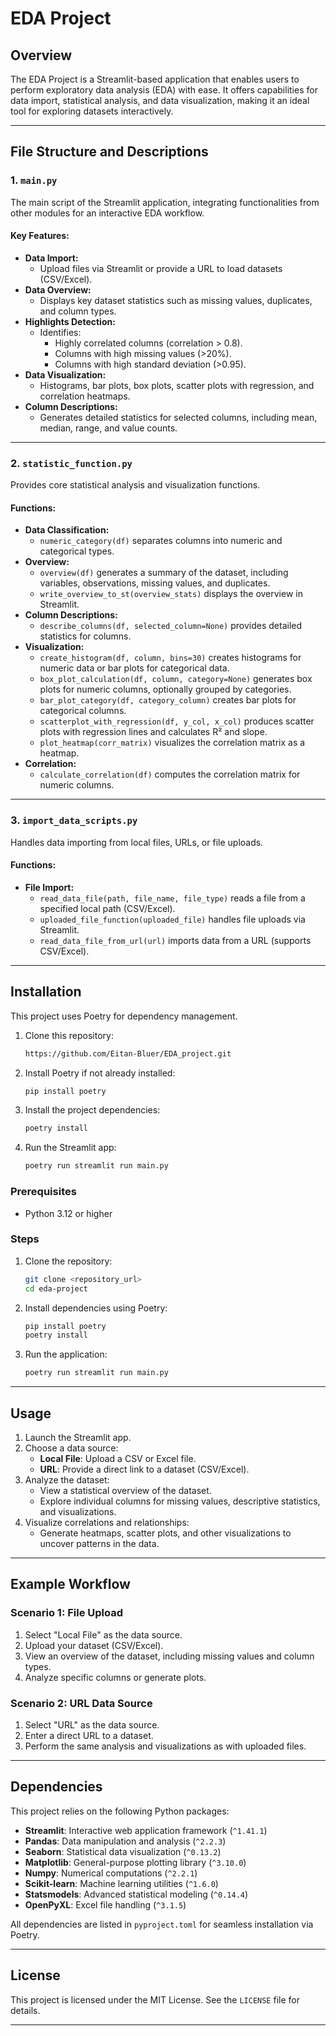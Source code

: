 
# EDA Project

## Overview

The EDA Project is a Streamlit-based application that enables users to perform exploratory data analysis (EDA) with ease. It offers capabilities for data import, statistical analysis, and data visualization, making it an ideal tool for exploring datasets interactively.

---

## File Structure and Descriptions

### 1. `main.py`
The main script of the Streamlit application, integrating functionalities from other modules for an interactive EDA workflow.

#### Key Features:
- **Data Import:**
  - Upload files via Streamlit or provide a URL to load datasets (CSV/Excel).
- **Data Overview:**
  - Displays key dataset statistics such as missing values, duplicates, and column types.
- **Highlights Detection:**
  - Identifies:
    - Highly correlated columns (correlation > 0.8).
    - Columns with high missing values (>20%).
    - Columns with high standard deviation (>0.95).
- **Data Visualization:**
  - Histograms, bar plots, box plots, scatter plots with regression, and correlation heatmaps.
- **Column Descriptions:**
  - Generates detailed statistics for selected columns, including mean, median, range, and value counts.

---

### 2. `statistic_function.py`
Provides core statistical analysis and visualization functions.

#### Functions:
- **Data Classification:**
  - `numeric_category(df)` separates columns into numeric and categorical types.
- **Overview:**
  - `overview(df)` generates a summary of the dataset, including variables, observations, missing values, and duplicates.
  - `write_overview_to_st(overview_stats)` displays the overview in Streamlit.
- **Column Descriptions:**
  - `describe_columns(df, selected_column=None)` provides detailed statistics for columns.
- **Visualization:**
  - `create_histogram(df, column, bins=30)` creates histograms for numeric data or bar plots for categorical data.
  - `box_plot_calculation(df, column, category=None)` generates box plots for numeric columns, optionally grouped by categories.
  - `bar_plot_category(df, category_column)` creates bar plots for categorical columns.
  - `scatterplot_with_regression(df, y_col, x_col)` produces scatter plots with regression lines and calculates R² and slope.
  - `plot_heatmap(corr_matrix)` visualizes the correlation matrix as a heatmap.
- **Correlation:**
  - `calculate_correlation(df)` computes the correlation matrix for numeric columns.

---

### 3. `import_data_scripts.py`
Handles data importing from local files, URLs, or file uploads.

#### Functions:
- **File Import:**
  - `read_data_file(path, file_name, file_type)` reads a file from a specified local path (CSV/Excel).
  - `uploaded_file_function(uploaded_file)` handles file uploads via Streamlit.
  - `read_data_file_from_url(url)` imports data from a URL (supports CSV/Excel).

---

## Installation

This project uses Poetry for dependency management.

1. Clone this repository:
   ```bash
   https://github.com/Eitan-Bluer/EDA_project.git
   ```

2. Install Poetry if not already installed:
   ```bash
   pip install poetry
   ```

3. Install the project dependencies:
   ```bash
   poetry install
   ```

4. Run the Streamlit app:
   ```bash
   poetry run streamlit run main.py
   ```

### Prerequisites
- Python 3.12 or higher

### Steps
1. Clone the repository:
   ```bash
   git clone <repository_url>
   cd eda-project
   ```

2. Install dependencies using Poetry:
   ```bash
   pip install poetry
   poetry install
   ```

3. Run the application:
   ```bash
   poetry run streamlit run main.py
   ```

---

## Usage

1. Launch the Streamlit app.
2. Choose a data source:
   - **Local File**: Upload a CSV or Excel file.
   - **URL**: Provide a direct link to a dataset (CSV/Excel).
3. Analyze the dataset:
   - View a statistical overview of the dataset.
   - Explore individual columns for missing values, descriptive statistics, and visualizations.
4. Visualize correlations and relationships:
   - Generate heatmaps, scatter plots, and other visualizations to uncover patterns in the data.

---

## Example Workflow

### Scenario 1: File Upload
1. Select "Local File" as the data source.
2. Upload your dataset (CSV/Excel).
3. View an overview of the dataset, including missing values and column types.
4. Analyze specific columns or generate plots.

### Scenario 2: URL Data Source
1. Select "URL" as the data source.
2. Enter a direct URL to a dataset.
3. Perform the same analysis and visualizations as with uploaded files.

---

## Dependencies

This project relies on the following Python packages:

- **Streamlit**: Interactive web application framework (`^1.41.1`)
- **Pandas**: Data manipulation and analysis (`^2.2.3`)
- **Seaborn**: Statistical data visualization (`^0.13.2`)
- **Matplotlib**: General-purpose plotting library (`^3.10.0`)
- **Numpy**: Numerical computations (`^2.2.1`)
- **Scikit-learn**: Machine learning utilities (`^1.6.0`)
- **Statsmodels**: Advanced statistical modeling (`^0.14.4`)
- **OpenPyXL**: Excel file handling (`^3.1.5`)

All dependencies are listed in `pyproject.toml` for seamless installation via Poetry.

---

## License

This project is licensed under the MIT License. See the `LICENSE` file for details.

---

